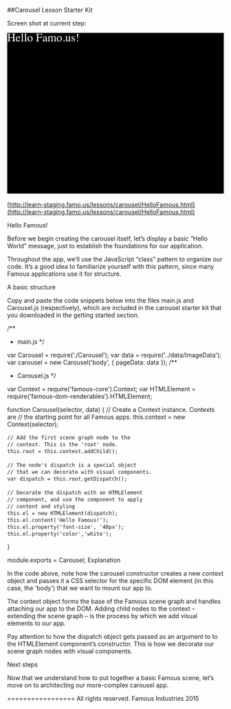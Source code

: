 ##Carousel Lesson Starter Kit

Screen shot at current step:

![screenshot](./Screenshot.png)

[http://learn-staging.famo.us/lessons/carousel/HelloFamous.html](http://learn-staging.famo.us/lessons/carousel/HelloFamous.html)

Hello Famous!

Before we begin creating the carousel itself, let’s display a basic “Hello World” message, just to establish the foundations for our application.

Throughout the app, we’ll use the JavaScript “class” pattern to organize our code. It’s a good idea to familiarize yourself with this pattern, since many Famous applications use it for structure.

A basic structure

Copy and paste the code snippets below into the files main.js and Carousel.js (respectively), which are included in the carousel starter kit that you downloaded in the getting started section.

/**
 * main.js
 */

var Carousel = require('./Carousel');
var data = require('../data/ImageData');
var carousel = new Carousel('body', { pageData: data });
/**
 * Carousel.js
 */

var Context = require('famous-core').Context;
var HTMLElement = require('famous-dom-renderables').HTMLElement;

function Carousel(selector, data) {
    // Create a Context instance. Contexts are
    // the starting point for all Famous apps.
    this.context = new Context(selector);

    // Add the first scene graph node to the
    // context. This is the 'root' node.
    this.root = this.context.addChild();

    // The node's dispatch is a special object
    // that we can decorate with visual components.
    var dispatch = this.root.getDispatch();

    // Decorate the dispatch with an HTMLElement
    // component, and use the component to apply
    // content and styling
    this.el = new HTMLElement(dispatch);
    this.el.content('Hello Famous!');
    this.el.property('font-size', '40px');
    this.el.property('color','white');
}

module.exports = Carousel;
Explanation

In the code above, note how the carousel constructor creates a new context object and passes it a CSS selector for the specific DOM element (in this case, the 'body') that we want to mount our app to.

The context object forms the base of the Famous scene graph and handles attaching our app to the DOM. Adding child nodes to the context – extending the scene graph – is the process by which we add visual elements to our app.

Pay attention to how the dispatch object gets passed as an argument to to the HTMLElement component’s constructor. This is how we decorate our scene graph nodes with visual components.

Next steps

Now that we understand how to put together a basic Famous scene, let’s move on to architecting our more-complex carousel app.



=================
All rights reserved. Famous Industries 2015